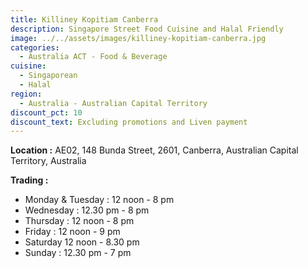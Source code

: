 ```yaml
---
title: Killiney Kopitiam Canberra
description: Singapore Street Food Cuisine and Halal Friendly
image: ../../assets/images/killiney-kopitiam-canberra.jpg
categories:
  - Australia ACT - Food & Beverage
cuisine:
  - Singaporean
  - Halal
region:
  - Australia - Australian Capital Territory
discount_pct: 10
discount_text: Excluding promotions and Liven payment
---
```

**Location :** AE02, 148 Bunda Street, 2601, Canberra, Australian Capital Territory, Australia

**Trading :**

* Monday & Tuesday : 12 noon - 8 pm
* Wednesday : 12.30 pm - 8 pm
* Thursday : 12 noon - 8 pm
* Friday : 12 noon - 9 pm
* Saturday 12 noon - 8.30 pm
* Sunday : 12.30 pm - 7 pm
